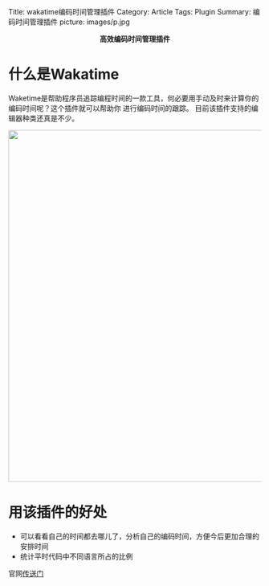 Title: wakatime编码时间管理插件
Category: Article
Tags: Plugin
Summary: 编码时间管理插件
picture: images/p.jpg

<center style="font-weight:bold">高效编码时间管理插件</center>


什么是Wakatime
======================
Waketime是帮助程序员追踪编程时间的一款工具，何必要用手动及时来计算你的编码时间呢？这个插件就可以帮助你
进行编码时间的跟踪。
目前该插件支持的编辑器种类还真是不少。
<div>
<img src="/images/wakatime-1.png" style="width:700px;height:700px">
</div>

用该插件的好处
==============
* 可以看看自己的时间都去哪儿了，分析自己的编码时间，方便今后更加合理的安排时间
* 统计平时代码中不同语言所占的比例


官网[传送门](https://wakatime.com)
